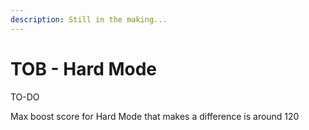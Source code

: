 ```yaml
---
description: Still in the making...
---
```


# TOB - Hard Mode

TO-DO

Max boost score for Hard Mode that makes a difference is around 120
